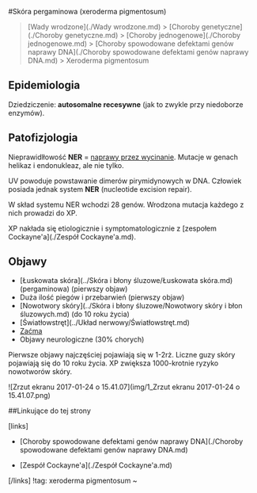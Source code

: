 #Skóra pergaminowa (xeroderma pigmentosum)

>  [Wady wrodzone](./Wady wrodzone.md) > [Choroby genetyczne](./Choroby genetyczne.md) > [Choroby jednogenowe](./Choroby jednogenowe.md) > [Choroby spowodowane defektami genów naprawy DNA](./Choroby spowodowane defektami genów naprawy DNA.md) > Xeroderma pigmentosum



## Epidemiologia

Dziedziczenie: **autosomalne recesywne** (jak to zwykle przy niedoborze enzymów).



## Patofizjologia

Nieprawidlłowość **NER** = <u>naprawy przez wycinanie</u>. Mutacje w genach helikaz i endonukleaz, ale nie tylko.

UV powoduje powstawanie dimerów pirymidynowych w DNA. Człowiek posiada jednak system **NER** (nucleotide excision repair).

W skład systemu NER wchodzi 28 genów. Wrodzona mutacja każdego z nich prowadzi do XP.

XP nakłada się etiologicznie i symptomatologicznie z [zespołem Cockayne'a](./Zespół Cockayne'a.md).



## Objawy

- [Łuskowata skóra](../Skóra i błony śluzowe/Łuskowata skóra.md) (pergaminowa) (pierwszy objaw)
- Duża ilość piegów i przebarwień (pierwszy objaw)
- [Nowotwory skóry](../Skóra i błony śluzowe/Nowotwory skóry i błon śluzowych.md) (do 10 roku życia)
- [Światłowstręt](../Układ nerwowy/Światłowstręt.md)
- [Zaćma](../Oko/Zaćma.md)
- Objawy neurologiczne (30% chorych)




Pierwsze objawy najczęściej pojawiają się w 1-2rż. Liczne guzy skóry pojawiają się do 10 roku życia. XP zwiększa 1000-krotnie ryzyko nowotworów skóry.

![Zrzut ekranu 2017-01-24 o 15.41.07](img/1_Zrzut ekranu 2017-01-24 o 15.41.07.png)



##Linkujące do tej strony

[links]

- [Choroby spowodowane defektami genów naprawy DNA](./Choroby spowodowane defektami genów naprawy DNA.md)

- [Zespół Cockayne'a](./Zespół Cockayne'a.md)


[/links]
!tag: xeroderma pigmentosum
~

